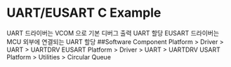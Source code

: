 # UART/EUSART C Example
UART 드라이버는 VCOM 으로 기본 디버그 출력 UART 할당
EUSART 드라이버는 MCU 외부에 연결되는 UART 할당
##Software Component
Platform > Driver > UART > UARTDRV EUSART
Platform > Driver > UART > UARTDRV USART
Platform > Utilities > Circular Queue